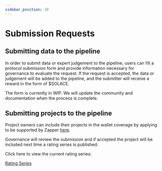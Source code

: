 ```yaml
---
sidebar_position: 10
---
```


# Submission Requests

## Submitting data to the pipeline

In order to submit data or expert judgement to the pipeline, users can fill a protocol submission form and provide information necessary for governance to evaluate the request. If the request is accepted, the data or judgement will be added to the pipeline, and the submitter will receive a reward in the form of $SOLACE. 

The form is currently in WIP. We will update the community and documentation when the process is complete.

## Submitting projects to the pipeline

Project owners can include their projects in the wallet coverage by applying to be supported by Zapper [<u>here</u>](https://zapper.canny.io/protocol-requests).

Governance will review the submission and if accepted the project will be included next time a rating series is published.

Click here to view the current rating series:

[<u>Rating Series</u>](https://risk-data.solace.fi/series)